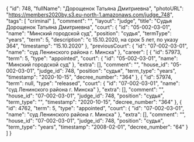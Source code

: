 {
    "id": 748,
    "fullName": "Дорощенок Татьяна Дмитриевна",
    "photoURL": "https://members2020by.s3.eu-north-1.amazonaws.com/judge_748",
    "tags": [
        "criminal"
    ],
    "comment": "",
    "layout": "judge",
    "title": "Судья Дорощенок Татьяна Дмитриевна",
    "court": {
        "id": "05-002-03-01",
        "name": "Минский городской суд",
        "position": "судья",
        "termType": "years",
        "term": 5,
        "description": "c 15.10.2020, на срок 5 лет, по указу 364",
        "timestamp": "15.10.2020"
    },
    "previousCourt": {
        "id": "07-002-03-01",
        "name": "суд Ленинского района г. Минска"
    },
    "career": [
        {
            "id": 57973,
            "term": 5,
            "type": "appointed",
            "court": {
                "id": "05-002-03-01",
                "name": "Минский городской суд"
            },
            "extra": [],
            "comment": "",
            "house_id": "05-002-03-01",
            "judge_id": 748,
            "position": "судья",
            "term_type": "years",
            "timestamp": "2020-10-15",
            "decree_number": "364"
        },
        {
            "id": 57974,
            "term": null,
            "type": "released",
            "court": {
                "id": "07-002-03-01",
                "name": "суд Ленинского района г. Минска"
            },
            "extra": [],
            "comment": "",
            "house_id": "07-002-03-01",
            "judge_id": 748,
            "position": "судья",
            "term_type": "",
            "timestamp": "2020-10-15",
            "decree_number": "364"
        },
        {
            "id": 4762,
            "term": 5,
            "type": "appointed",
            "court": {
                "id": "07-002-03-01",
                "name": "суд Ленинского района г. Минска"
            },
            "extra": [],
            "comment": "",
            "house_id": "07-002-03-01",
            "judge_id": 748,
            "position": "судья",
            "term_type": "years",
            "timestamp": "2008-02-01",
            "decree_number": "64"
        }
    ]
}